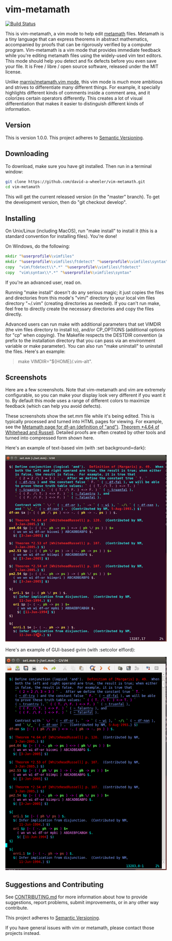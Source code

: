 # vim-metamath

[![Build Status](https://travis-ci.org/david-a-wheeler/vim-metamath.svg?branch=master)](https://travis-ci.org/david-a-wheeler/vim-metamath)

This is vim-metamath, a vim mode to help edit
[metamath](http://metamath.org/) files.
Metamath is a tiny language that can express theorems in abstract mathematics,
accompanied by proofs that can be rigorously verified by a computer program.
Vim-metamath is a vim mode that provides immediate feedback
while you're editing metamath files using the widely-used vim text editors.
This mode should help you detect and fix defects before you even save your file.
It is Free / libre / open source software, released under the MIT license.

Unlike
[marnix/metamath.vim mode](https://github.com/marnix/metamath.vim),
this vim mode is *much* more ambitious and strives to differentiate
many different things.
For example, it specially highlights different kinds of comments
inside a comment area, and it colorizes certain operators differently.
This creates a lot of visual differentiation that makes it easier to
distinguish different kinds of information.

## Version

This is version 1.0.0.
This project adheres to [Semantic Versioning](http://semver.org/).

## Downloading

To download, make sure you have git installed. Then run in a terminal window:

~~~~sh
git clone https://github.com/david-a-wheeler/vim-metamath.git
cd vim-metamath
~~~~

This will get the current released version (in the "master" branch).
To get the development version, then do "git checkout develop".

## Installing

On Unix/Linux (including MacOS), run "make install"
to install it (this is a standard convention for installing files).
You're done!

On Windows, do the following:

~~~~cmd
mkdir "%userprofile%\vimfiles"
mkdir "%userprofile%\vimfiles\ftdetect" "%userprofile%\vimfiles\syntax"
copy  "vim\ftdetect\\*.*" "%userprofile%\vimfiles\ftdetect"
copy  "vim\syntax\\*.*" "%userprofile%\vimfiles\syntax"
~~~~

If you're an advanced user, read on.

Running "make install" doesn't do any serious magic;
it just copies the files and directories from this mode's "vim/" directory
to your local vim files directory "~/.vim"
(creating directories as needed).
If you can't run make, feel free to directly create the necessary directories
and copy the files directly.

Advanced users can run make with additional parameters that set
VIMDIR (the vim files directory to install to), and/or
CP\_OPTIONS (additional options for "cp" when copying).
The Makefile respects the DESTDIR convention
(a prefix to the installation directory that you can pass via
an environment variable or make parameter).
You can also run "make uninstall" to uninstall the files.
Here's an example:

> make VIMDIR="${HOME}/.vim-alt".

## Screenshots

Here are a few screenshots.
Note that vim-metamath and vim are extremely configurable, so you
can make your display look very different if you want it to.
By default this mode uses a range of different colors to
maximize feedback (which can help you avoid defects).

These screenshots show the set.mm file while it's being edited.
This is typically processed and turned into HTML pages for viewing.
For example, see the
[Metamath page for df-an (definition of "and")](http://us.metamath.org/mpegif/df-an.html).
[Theorem *4.64 of Whitehead and Russell](http://us.metamath.org/mpegif/pm4.64.html).
Detailed proofs are often created by other tools and turned into compressed
form shown here.

Here's an example of text-based vim (with :set background=dark):

![Vim metamath screenshot](https://github.com/david-a-wheeler/vim-metamath/blob/master/vim-metamath-screenshot.png)

Here's an example of GUI-based gvim (with :setcolor elflord):

![GVim metamath screenshot](https://github.com/david-a-wheeler/vim-metamath/blob/master/gvim-metamath-elflord.png)

## Suggestions and Contributing

See [CONTRIBUTING.md](./CONTRIBUTING.md)
for more information about how to provide suggestions,
report problems, submit improvements, or in any other way contribute.

This project adheres to [Semantic Versioning](http://semver.org/).

If you have general issues with vim or metamath, please contact those
projects instead.
